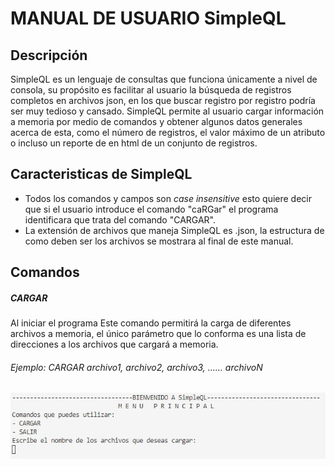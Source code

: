 # MANUAL DE USUARIO SimpleQL
## Descripción
SimpleQL es un lenguaje de consultas que funciona únicamente a nivel de consola, su propósito es facilitar al usuario la búsqueda de registros completos en archivos json, en los que buscar registro por registro podría ser muy tedioso y cansado. SimpleQL permite al usuario cargar información a memoria por medio de comandos y obtener algunos datos generales acerca de esta, como el número de registros, el valor máximo de un atributo o incluso un reporte de en html de un conjunto de registros. 

## Caracteristicas de SimpleQL
- Todos los comandos y campos son *case insensitive* esto quiere decir que si el usuario introduce el comando "caRGar" el programa identificara que trata del comando "CARGAR".
- La extensión de archivos que maneja SimpleQL es .json, la estructura de como deben ser los archivos se mostrara al final de este manual. 

## Comandos
##### CARGAR 
Al iniciar el programa Este comando permitirá la carga de diferentes archivos a memoria, el único parámetro que lo conforma es una lista de direcciones a los archivos que cargará a memoria.
###### Ejemplo: CARGAR archivo1, archivo2, archivo3, …… archivoN


![](image/funcionamiento_1.jpg)
